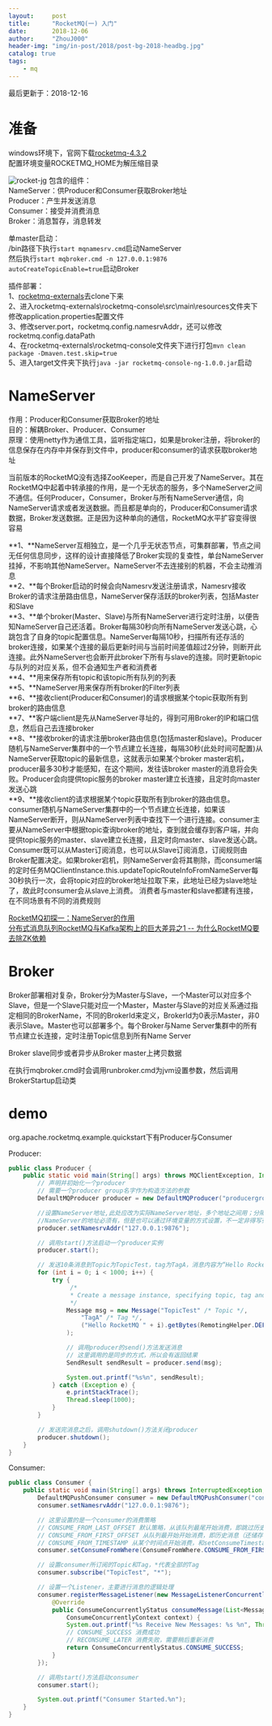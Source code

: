 ```yaml
---
layout:     post
title:      "RocketMQ(一) 入门"
date:       2018-12-06
author:     "ZhouJ000"
header-img: "img/in-post/2018/post-bg-2018-headbg.jpg"
catalog: true
tags:
    - mq
--- 
```


<font id="last-updated">最后更新于：2018-12-16</font>



# 准备

windows环境下，官网下载[rocketmq-4.3.2](http://rocketmq.apache.org/release_notes/release-notes-4.3.2/)  
配置环境变量ROCKETMQ_HOME为解压缩目录

![rocket-jg](/img/in-post/2018/12/rocket-jg.png)
包含的组件：  
NameServer：供Producer和Consumer获取Broker地址  
Producer：产生并发送消息  
Consumer：接受并消费消息  
Broker：消息暂存，消息转发  

单master启动：  
/bin路径下执行`start mqnamesrv.cmd`启动NameServer  
然后执行`start mqbroker.cmd -n 127.0.0.1:9876 autoCreateTopicEnable=true`启动Broker

插件部署：  
1、[rocketmq-externals](https://github.com/apache/rocketmq-externals)去clone下来  
2、进入rocketmq-externals\rocketmq-console\src\main\resources文件夹下修改application.properties配置文件  
3、修改server.port，rocketmq.config.namesrvAddr，还可以修改rocketmq.config.dataPath  
4、在rocketmq-externals\rocketmq-console文件夹下进行打包`mvn clean package -Dmaven.test.skip=true`  
5、进入target文件夹下执行`java -jar rocketmq-console-ng-1.0.0.jar`启动



# NameServer

作用：Producer和Consumer获取Broker的地址  
目的：解耦Broker、Producer、Consumer  
原理：使用netty作为通信工具，监听指定端口，如果是broker注册，将broker的信息保存在内存中并保存到文件中，producer和consumer的请求获取broker地址

当前版本的RocketMQ没有选择ZooKeeper，而是自己开发了NameServer。其在RocketMQ中起着中转承接的作用，是一个无状态的服务，多个NameServer之间不通信。任何Producer，Consumer，Broker与所有NameServer通信，向NameServer请求或者发送数据。而且都是单向的，Producer和Consumer请求数据，Broker发送数据。正是因为这种单向的通信，RocketMQ水平扩容变得很容易

**1、**NameServer互相独立，是一个几乎无状态节点，可集群部署，节点之间无任何信息同步，这样的设计直接降低了Broker实现的复查性，单台NameServer挂掉，不影响其他NameServer。NameServer不去连接别的机器，不会主动推消息  
**2、**每个Broker启动的时候会向Namesrv发送注册请求，Namesrv接收Broker的请求注册路由信息，NameServer保存活跃的broker列表，包括Master和Slave  
**3、**单个broker(Master、Slave)与所有NameServer进行定时注册，以便告知NameServer自己还活着。Broker每隔30秒向所有NameServer发送心跳，心跳包含了自身的topic配置信息。NameServer每隔10秒，扫描所有还存活的broker连接，如果某个连接的最后更新时间与当前时间差值超过2分钟，则断开此连接。此外NameServer也会断开此broker下所有与slave的连接。同时更新topic与队列的对应关系，但不会通知生产者和消费者  
**4、**用来保存所有topic和该topic所有队列的列表  
**5、**NameServer用来保存所有broker的Filter列表  
**6、**接收client(Producer和Consumer)的请求根据某个topic获取所有到broker的路由信息  
**7、**客户端client是先从NameServer寻址的，得到可用Broker的IP和端口信息，然后自己去连接broker  
**8、**接收broker的请求注册broker路由信息(包括master和slave)。Producer随机与NameServer集群中的一个节点建立长连接，每隔30秒(此处时间可配置)从NameServer获取topic的最新信息，这就表示如果某个broker master宕机，producer最多30秒才能感知，在这个期间，发往该broker master的消息将会失败。Producer会向提供topic服务的broker master建立长连接，且定时向master发送心跳  
**9、**接收client的请求根据某个topic获取所有到broker的路由信息。consumer随机与NameServer集群中的一个节点建立长连接，如果该NameServer断开，则从NameServer列表中查找下一个进行连接。consumer主要从NameServer中根据topic查询broker的地址，查到就会缓存到客户端，并向提供topic服务的master、slave建立长连接，且定时向master、slave发送心跳。Consumer既可以从Master订阅消息，也可以从Slave订阅消息，订阅规则由Broker配置决定。如果broker宕机，则NameServer会将其剔除，而consumer端的定时任务MQClientInstance.this.updateTopicRouteInfoFromNameServer每30秒执行一次，会将topic对应的broker地址拉取下来，此地址已经为slave地址了，故此时consumer会从slave上消费。 消费者与master和slave都建有连接，在不同场景有不同的消费规则  

[RocketMQ初探一：NameServer的作用](https://www.iteye.com/news/31789)  
[分布式消息队列RocketMQ与Kafka架构上的巨大差异之1 -- 为什么RocketMQ要去除ZK依赖](https://blog.csdn.net/chunlongyu/article/details/54018010)  



# Broker

Broker部署相对复杂，Broker分为Master与Slave，一个Master可以对应多个Slave，但是一个Slave只能对应一个Master，Master与Slave的对应关系通过指定相同的BrokerName，不同的BrokerId来定义，BrokerId为0表示Master，非0表示Slave。Master也可以部署多个。每个Broker与Name Server集群中的所有节点建立长连接，定时注册Topic信息到所有Name Server

Broker slave同步或者异步从Broker master上拷贝数据  

在执行mqbroker.cmd时会调用runbroker.cmd为jvm设置参数，然后调用BrokerStartup启动类



# demo

org.apache.rocketmq.example.quickstart下有Producer与Consumer

Producer:
```java
public class Producer {
    public static void main(String[] args) throws MQClientException, InterruptedException {
		// 声明并初始化一个producer
        // 需要一个producer group名字作为构造方法的参数
        DefaultMQProducer producer = new DefaultMQProducer("producergroup1");

        //设置NameServer地址,此处应改为实际NameServer地址，多个地址之间用；分隔
        //NameServer的地址必须有，但是也可以通过环境变量的方式设置，不一定非得写死在代码里
        producer.setNamesrvAddr("127.0.0.1:9876");

        // 调用start()方法启动一个producer实例
        producer.start();

        // 发送10条消息到Topic为TopicTest，tag为TagA，消息内容为“Hello RocketMQ”拼接上i的值
        for (int i = 0; i < 1000; i++) {
            try {
                 /*
                 * Create a message instance, specifying topic, tag and message body.
                 */
                Message msg = new Message("TopicTest" /* Topic */,
                    "TagA" /* Tag */,
                    ("Hello RocketMQ " + i).getBytes(RemotingHelper.DEFAULT_CHARSET) /* Message body */
                );

                // 调用producer的send()方法发送消息
                // 这里调用的是同步的方式，所以会有返回结果
                SendResult sendResult = producer.send(msg);

                System.out.printf("%s%n", sendResult);
            } catch (Exception e) {
                e.printStackTrace();
                Thread.sleep(1000);
            }
        }

        // 发送完消息之后，调用shutdown()方法关闭producer
        producer.shutdown();
    }
}
```

Consumer:
```java
public class Consumer {
    public static void main(String[] args) throws InterruptedException, MQClientException {
		DefaultMQPushConsumer consumer = new DefaultMQPushConsumer("consumergroup1");
		consumer.setNamesrvAddr("127.0.0.1:9876");

        // 这里设置的是一个consumer的消费策略
        // CONSUME_FROM_LAST_OFFSET 默认策略，从该队列最尾开始消费，即跳过历史消息
        // CONSUME_FROM_FIRST_OFFSET 从队列最开始开始消费，即历史消息（还储存在broker的）全部消费一遍
        // CONSUME_FROM_TIMESTAMP 从某个时间点开始消费，和setConsumeTimestamp()配合使用，默认是半个小时以前
        consumer.setConsumeFromWhere(ConsumeFromWhere.CONSUME_FROM_FIRST_OFFSET);

        // 设置consumer所订阅的Topic和Tag，*代表全部的Tag
        consumer.subscribe("TopicTest", "*");

        // 设置一个Listener，主要进行消息的逻辑处理
        consumer.registerMessageListener(new MessageListenerConcurrently() {
            @Override
            public ConsumeConcurrentlyStatus consumeMessage(List<MessageExt> msgs,
                ConsumeConcurrentlyContext context) {
                System.out.printf("%s Receive New Messages: %s %n", Thread.currentThread().getName(), msgs);
                // CONSUME_SUCCESS 消费成功  
                // RECONSUME_LATER 消费失败，需要稍后重新消费
                return ConsumeConcurrentlyStatus.CONSUME_SUCCESS;
            }
        });

        // 调用start()方法启动consumer
        consumer.start();

        System.out.printf("Consumer Started.%n");
    }
}
```

